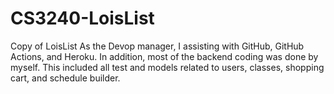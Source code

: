 # CS3240-LoisList
Copy of LoisList
As the Devop manager, I assisting with GitHub, GitHub Actions, and Heroku.
In addition, most of the backend coding was done by myself. This included all test and models related to users, classes, shopping cart, and schedule builder.
